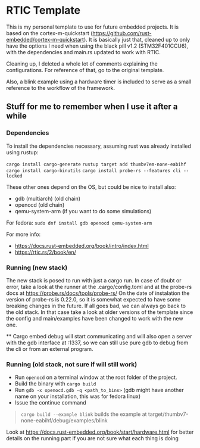# RTIC Template

This is my personal template to use for future embedded projects. It is based
on the cortex-m-quickstart (https://github.com/rust-embedded/cortex-m-quickstart).
It is basically just that, cleaned up to only have the options I need when
using the black pill v1.2 (STM32F401CCU6), with the dependencies and main.rs
updated to work with RTIC.

Cleaning up, I deleted a whole lot of comments explaining the configurations.
For reference of that, go to the original template.

Also, a blink example using a hardware timer is included to serve as a small
reference to the workflow of the framework.

## Stuff for me to remember when I use it after a while

### Dependencies

To install the dependencies necessary, assuming rust was already installed
using rustup:

```cargo install cargo-generate```
```rustup target add thumbv7em-none-eabihf```
```cargo install cargo-binutils```
```cargo install probe-rs --features cli --locked```

These other ones depend on the OS, but could be nice to install also:
- gdb (multiarch) (old chain)
- openocd         (old chain)
- qemu-system-arm (if you want to do some simulations)

For fedora:
```sudo dnf install gdb openocd qemu-system-arm```

For more info:
- https://docs.rust-embedded.org/book/intro/index.html
- https://rtic.rs/2/book/en/

### Running (new stack)
The new stack is posed to run with just a cargo run. In case of doubt or error,
take a look at the runner at the .cargo/config.toml and at the probe-rs docs at
https://probe.rs/docs/tools/probe-rs/
On the date of instalation the version of probe-rs is 0.22.0, so it is somewhat
expected to have some breaking changes in the future. If all goes bad, we can
always go back to the old stack. In that case take a look at older versions of
the template since the config and main/examples have been changed to work with
the new one.

\*\* Cargo embed debug will start communicating and will also open a server
with the gdb interface at :1337, so we can still use pure gdb to debug from the
cli or from an external program.

### Running (old stack, not sure if will still work)

- Run ```openocd``` on a terminal window at the root folder of the project.
- Build the binary with ```cargo build```
- Run ```gdb -x openocd.gdb -q <path_to_bins>``` (gdb might have another
name on your installation, this was for fedora linux)
- Issue the continue command

> ```cargo build --example blink``` builds the example
> at target/thumbv7-none-eabihf/debug/examples/blink

Look at https://docs.rust-embedded.org/book/start/hardware.html for better
details on the running part if you are not sure what each thing is doing

